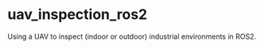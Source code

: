 # uav_inspection_ros2
  Using a UAV to inspect (indoor or outdoor) industrial environments in ROS2. 
